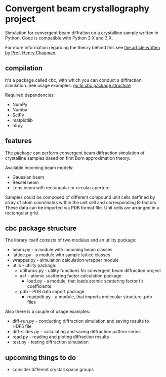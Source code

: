 # Convergent beam crystallography project
Simulation for convergent beam diffration on a crystalline sample written in Python. Code is compatible with Python 2.X and 3.X.

For more information regarding the theory behind this see [the article written by Prof. Henry Chapman](https://e-reports-ext.llnl.gov/pdf/314988.pdf).

## compilation

It's a package called cbc, with which you can conduct a diffraction simulation. See usage examples: [go to cbc package structure](#cbc-package-structure)

Required dependencies:

- NumPy
- Numba
- SciPy
- matplotlib
- h5py

## features

The package can perform convergent beam diffraction simulation of crystalline samples based on first Born approximation theory.

Available incoming beam models:

- Gaussian beam
- Bessel beam
- Lens beam with rectangular or circular aperture

Samples could be composed of different compound unit cells deffined by array of atom coordinates within the unit cell and corresponding B-factors. These data can be imported via PDB format file. Unit cells are arranged in a rectangular grid.

## cbc package structure

The library itself consists of two modules and an utility package:

- beam.py - a module with incoming beam classes
- lattice.py - a module with sample lattice classes
- wrapper.py - simulation calculation wrapper module
- utils - utility package:
    - utilfuncs.py - utility functions for convergent beam diffraction project
    - asf - atomic scattering factor calculation package:
        - load.py - a module, that loads atomic scattering factor fit coefficients
    - pdb - PDB data import package
        - readpdb.py - a module, that imports molecular structure .pdb files

Also there is a couple of usage examples:

- diff-run.py - conducting diffraction simulation and saving results to HDF5 file
- diff-slides.py - calculating and saving diffraction pattern series
- read.py - reading and ploting diffraction results
- test.py - testing diffraction simulation

## upcoming things to do

- consider different crystall space groups
